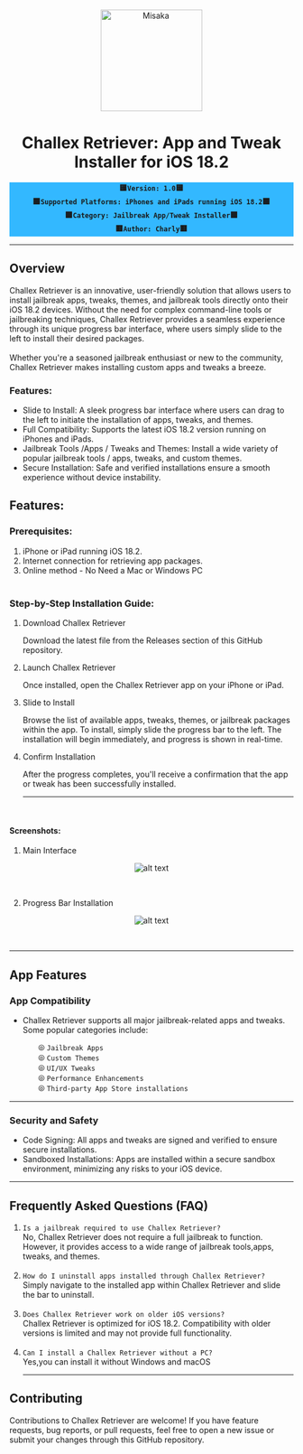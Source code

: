 <br>
<p align="center">
<img src="https://xookz.com/challex-images/challexlogo.png" alt="Misaka" height="180" width="180"/>
</p>
<h1 align="center">Challex Retriever: App and Tweak Installer for iOS 18.2</h1>


  
<div align="center" style= "background-color: #33b8ff;"><b>
  
🟨`Version: 1.0`🟨 <br> 🟩`Supported Platforms: iPhones and iPads running iOS 18.2`🟩 <br> 🟪`Category: Jailbreak App/Tweak Installer`🟪 <br> 🟥`Author: Charly`🟥
  
  </b></div>


<hr>

  <h2>Overview</h2>

Challex Retriever is an innovative, user-friendly solution that allows users to install jailbreak apps, tweaks, themes, and jailbreak tools directly onto their iOS 18.2 devices. Without the need for complex command-line tools or jailbreaking techniques, Challex Retriever provides a seamless experience through its unique progress bar interface, where users simply slide to the left to install their desired packages.<br><br>
Whether you're a seasoned jailbreak enthusiast or new to the community, Challex Retriever makes installing custom apps and tweaks a breeze.<br>

<h3>Features:</h3>

* Slide to Install: A sleek progress bar interface where users can drag to the left to initiate the installation of apps, tweaks, and themes.
* Full Compatibility: Supports the latest iOS 18.2 version running on iPhones and iPads.
* Jailbreak Tools /Apps / Tweaks and Themes: Install a wide variety of popular jailbreak tools / apps, tweaks, and custom themes.
* Secure Installation: Safe and verified installations ensure a smooth experience without device instability.<br>

<div>
  
<h2>Features:</h2>

<h3>Prerequisites:</h3>

1. iPhone or iPad running iOS 18.2.
2. Internet connection for retrieving app packages.
3. Online method - No Need a Mac or Windows PC<br><br>

<h3>Step-by-Step Installation Guide:</h3>

1. Download Challex Retriever

   Download the latest  file from the Releases section of this GitHub repository.

2. Launch Challex Retriever

   Once installed, open the Challex Retriever app on your iPhone or iPad.

3. Slide to Install

   Browse the list of available apps, tweaks, themes, or jailbreak packages within the app. To install, simply slide the progress bar to the left. The installation will begin immediately, and progress is shown in real-time.

4. Confirm Installation

   After the progress completes, you'll receive a confirmation that the app or tweak has been successfully installed.<br><hr><br>
   
</div>

   <h4><b>Screenshots:</b></h4>

1. Main Interface
   
<div align="center">

![alt text](https://xookz.com/challex-images/challex22.jpg "Logo Title Text 1")

</div><br>

2. Progress Bar Installation

<div align="center">

![alt text](https://xookz.com/challex-images/challex11.jpg "Logo Title Text 1")

</div><br><hr>

<h2>App Features</h2>

<h3>App Compatibility</h3>

- Challex Retriever supports all major jailbreak-related apps and tweaks. Some popular categories include:

&nbsp;&nbsp;&nbsp;&nbsp;&nbsp;&nbsp;&nbsp;&nbsp;&nbsp;&nbsp;&nbsp;&nbsp; ⦾ `Jailbreak Apps`<br>
&nbsp;&nbsp;&nbsp;&nbsp;&nbsp;&nbsp;&nbsp;&nbsp;&nbsp;&nbsp;&nbsp;&nbsp; ⦾ `Custom Themes`<br>
&nbsp;&nbsp;&nbsp;&nbsp;&nbsp;&nbsp;&nbsp;&nbsp;&nbsp;&nbsp;&nbsp;&nbsp; ⦾  `UI/UX Tweaks`<br>
&nbsp;&nbsp;&nbsp;&nbsp;&nbsp;&nbsp;&nbsp;&nbsp;&nbsp;&nbsp;&nbsp;&nbsp; ⦾  `Performance Enhancements`<br>
&nbsp;&nbsp;&nbsp;&nbsp;&nbsp;&nbsp;&nbsp;&nbsp;&nbsp;&nbsp;&nbsp;&nbsp; ⦾  `Third-party App Store installations`<br>

<hr>

<h3>Security and Safety</h3>

- Code Signing: All apps and tweaks are signed and verified to ensure secure installations.
- Sandboxed Installations: Apps are installed within a secure sandbox environment, minimizing any risks to your iOS device.<br>
<hr>

<h2>Frequently Asked Questions (FAQ)</h2>

1. `Is a jailbreak required to use Challex Retriever?`<br>
No, Challex Retriever does not require a full jailbreak to function. However, it provides access to a wide range of jailbreak tools,apps, tweaks, and themes.<br><br>
2. `How do I uninstall apps installed through Challex Retriever?`<br>
Simply navigate to the installed app within Challex Retriever and slide the bar to uninstall.<br><br>
3. `Does Challex Retriever work on older iOS versions?`<br>
Challex Retriever is optimized for iOS 18.2. Compatibility with older versions is limited and may not provide full functionality.<br><br>
4. `Can I install a Challex Retriever without a PC?`<br>
Yes,you can install it without Windows and macOS<br><hr>

<h2>Contributing</h2>

Contributions to Challex Retriever are welcome! If you have feature requests, bug reports, or pull requests, feel free to open a new issue or submit your changes through this GitHub repository.





